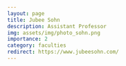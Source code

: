 ```yaml
---
layout: page
title: Jubee Sohn
description: Assistant Professor
img: assets/img/photo_sohn.png
importance: 2
category: faculties
redirect: https://www.jubeesohn.com/
---
```

